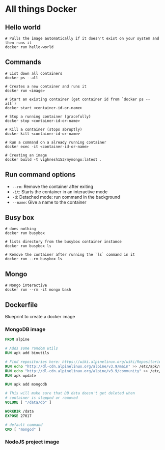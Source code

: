 # All things Docker

## Hello world

```shell
# Pulls the image automatically if it doesn't exist on your system and then runs it
docker run hello-world
```

## Commands

```shell
# List down all containers
docker ps --all

# Creates a new container and runs it
docker run <image>

# Start an existing container (get container id from `docker ps --all`)
docker start <container-id-or-name>

# Stop a running container (gracefully)
docker stop <container-id-or-name>

# Kill a container (stops abruptly)
docker kill <container-id-or-name>

# Run a command on a already running container
docker exec -it <container-id-or-name>

# Creating an image
docker build -t vighnesh153/mymongo:latest .
```

## Run command options

- `--rm`: Remove the container after exiting
- `-it`: Starts the container in an interactive mode
- `-d`: Detached mode: run command in the background
- `--name`: Give a name to the container

## Busy box

```shell
# does nothing
docker run busybox

# lists directory from the busybox container instance
docker run busybox ls

# Remove the container after running the `ls` command in it
docker run --rm busybox ls
```

## Mongo

```shell
# Mongo interactive
docker run --rm -it mongo bash
```

## Dockerfile

Blueprint to create a docker image

### MongoDB image

```dockerfile
FROM alpine

# Adds some random utils
RUN apk add binutils

# Find repositories here: https://wiki.alpinelinux.org/wiki/Repositories
RUN echo "http://dl-cdn.alpinelinux.org/alpine/v3.9/main" >> /etc/apk/repositories
RUN echo "http://dl-cdn.alpinelinux.org/alpine/v3.9/community" >> /etc/apk/repositories
RUN apk update

RUN apk add mongodb

# This will make sure that DB data doesn't get deleted when
# container is stopped or removed
VOLUME [ "/data/db" ]

WORKDIR /data
EXPOSE 27017

# default command
CMD [ "mongod" ]
```

### NodeJS project image

```dockerfile

```
